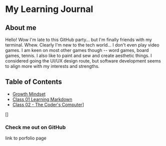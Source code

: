 # My Learning Journal


## About me

Hello! Wow I'm late to this GitHub party... but I'm finally friends with my terminal. Whew. Clearly I'm new to the tech world... I don't even play video games. I am keen on most other games though -- word games, board games, tennis. I also like to paint and sew and create aesthetic things. I considered going the UI/UX design route, but software development seems to align more with my interests and strengths.

## Table of Contents

- [Growth Mindset](growthmindset.md) 
- [Class 01 Learning Markdown](01-learning-markdown.md)
- [Class 02 - The Coder's Computer](02-coder-computer)]

[]


### Check me out on GitHub

link to porfolio page

